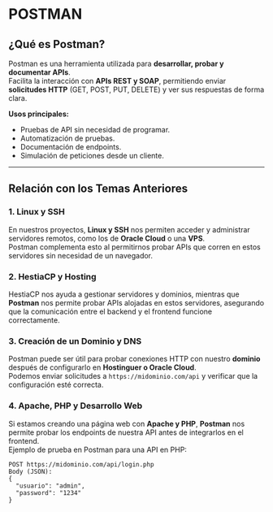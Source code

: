 # POSTMAN
##  ¿Qué es Postman?  
Postman es una herramienta utilizada para **desarrollar, probar y documentar APIs**.  
Facilita la interacción con **APIs REST y SOAP**, permitiendo enviar **solicitudes HTTP** (GET, POST, PUT, DELETE) y ver sus respuestas de forma clara.  

 **Usos principales:**  
- Pruebas de API sin necesidad de programar.  
- Automatización de pruebas.  
- Documentación de endpoints.  
- Simulación de peticiones desde un cliente.  

---

##  Relación con los Temas Anteriores  

###  **1. Linux y SSH**  
En nuestros proyectos, **Linux y SSH** nos permiten acceder y administrar servidores remotos, como los de **Oracle Cloud** o una **VPS**.  
Postman complementa esto al permitirnos probar APIs que corren en estos servidores sin necesidad de un navegador.  

###  **2. HestiaCP y Hosting**  
HestiaCP nos ayuda a gestionar servidores y dominios, mientras que **Postman** nos permite probar APIs alojadas en estos servidores, asegurando que la comunicación entre el backend y el frontend funcione correctamente.  

###  **3. Creación de un Dominio y DNS**  
Postman puede ser útil para probar conexiones HTTP con nuestro **dominio** después de configurarlo en **Hostinguer o Oracle Cloud**.  
Podemos enviar solicitudes a `https://midominio.com/api` y verificar que la configuración esté correcta.  

###  **4. Apache, PHP y Desarrollo Web**  
Si estamos creando una página web con **Apache y PHP**, **Postman** nos permite probar los endpoints de nuestra API antes de integrarlos en el frontend.  
Ejemplo de prueba en Postman para una API en PHP:  

```http
POST https://midominio.com/api/login.php  
Body (JSON):
{
  "usuario": "admin",
  "password": "1234"
}
